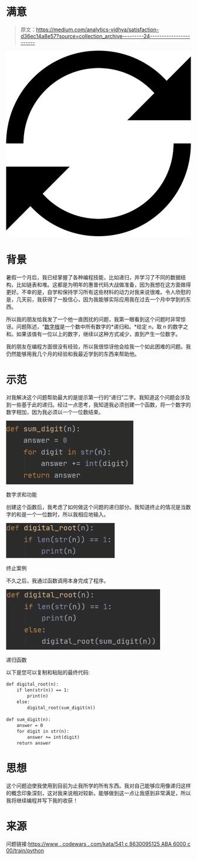 # 满意

> 原文：<https://medium.com/analytics-vidhya/satisfaction-d36ec14a8e57?source=collection_archive---------24----------------------->

![](img/9b9362024c66c735382faed8fad542af.png)

# 背景

暑假一个月后，我已经掌握了各种编程技能，比如递归，并学习了不同的数据结构，比如链表和堆。这都是为明年的惠普代码大战做准备，因为我想在这方面做得更好。不幸的是，自学和保持学习所有这些材料的动力对我来说很难。令人欣慰的是，几天前，我获得了一股信心，因为我能够实际应用我在过去一个月中学到的东西。

所以我的朋友给我发了一个他一直困扰的问题，我第一眼看到这个问题时非常惊讶。问题陈述，“[数字根](https://en.wikipedia.org/wiki/Digital_root)是一个数中所有数字的*递归和。*给定 n，取 n 的数字之和。如果该值有一位以上的数字，继续以这种方式减少，直到产生一位数字。

我的朋友在编程方面很没有经验，所以我很惊讶他会给我一个如此困难的问题。我仍然能够用我几个月的经验和我最近学到的东西来帮助他。

# 示范

对我解决这个问题帮助最大的是提示第一行的“递归”二字。我知道这个问题会涉及到一些基于此的递归。经过一点思考，我知道我必须创建一个函数，将一个数字的数字相加，因为我必须以一个一位数结束。

![](img/722ab8a45758fdc329557c7e7ac30885.png)

数字求和功能

创建这个函数后，我考虑了如何做这个问题的递归部分。我知道终止的情况是当数字的和是一个一位数时，所以我相应地输入。

![](img/ce87d682dc795ccfb2454eb96cfb8a22.png)

终止案例

不久之后，我通过函数调用本身完成了程序。

![](img/d97d469e855729687efe06821b302e9f.png)

递归函数

以下是您可以复制和粘贴的最终代码:

```
def digital_root(n):
    if len(str(n)) == 1:
        print(n)
    else:
        digital_root(sum_digit(n))

def sum_digit(n):
    answer = 0
    for digit in str(n):
        answer += int(digit)
    return answer
```

# 思想

这个问题迫使我使用到目前为止我所学的所有东西。我对自己能够应用像递归这样的概念印象深刻，这对我来说相对较新。能够做到这一点让我感到非常满足，所以我将继续编程并写下我的收获！

# 来源

问题链接:[https://www . codewars . com/kata/541 c 8630095125 ABA 6000 c 00/train/python](https://www.codewars.com/kata/541c8630095125aba6000c00/train/python)